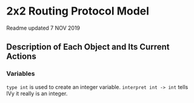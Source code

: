 # 2x2 Routing Protocol Model
Readme updated 7 NOV 2019


## Description of Each Object and Its Current Actions

### Variables

```type int``` is used to create an integer variable. ```interpret int -> int``` tells IVy it really is an integer.
